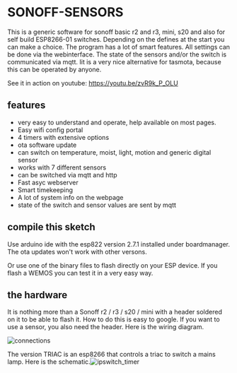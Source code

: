 # SONOFF-SENSORS

This is a generic software for sonoff basic r2 and r3, mini, s20 and also for self build ESP8266-01 switches. Depending on the defines at the start you can make a choice.
The program has a lot of smart features. All settings can be done via the webinterface. The state of the sensors and/or the switch is communicated via mqtt. Iit is a very nice alternative for tasmota, because this can be operated by anyone.

See it in action on youtube: https://youtu.be/zvR9k_P_OLU

## features
- very easy to understand and operate, help available on most pages.
- Easy wifi config portal
- 4 timers with extensive options
- ota software update
- can switch on temperature, moist, light, motion and generic digital sensor
- works with 7 different sensors
- can be switched via mqtt and http
- Fast asyc webserver
- Smart timekeeping
- A lot of system info on the webpage
- state of the switch and sensor values are sent by mqtt

## compile this sketch
Use arduino ide with the esp822 version 2.7.1 installed under boardmanager. The ota updates won't work with other versons.

Or use one of the binary files to flash directly on your ESP device. If you flash a WEMOS you can test it in a very easy way.

## the hardware
It is nothing more than a Sonoff r2 / r3 / s20 / mini with a header soldered on it to be able to flash it. How to do this is easy to google.
If you want to use a sensor, you also need the header. Here is the wiring diagram.

![connections](https://user-images.githubusercontent.com/12282915/139238631-da64f4d7-3c4c-4940-8107-e4137dd748a7.jpg)

The version TRIAC is an esp8266 that controls a triac to switch a mains lamp.  Here is the schematic.![ipswitch_timer](https://user-images.githubusercontent.com/12282915/140542416-c3e9c617-79ae-4633-90b7-2a6650e32e30.png)




